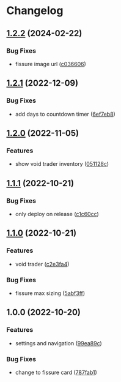 # Changelog

## [1.2.2](https://github.com/cory-evans/custom-warframe-hub/compare/v1.2.1...v1.2.2) (2024-02-22)


### Bug Fixes

* fissure image url ([c036606](https://github.com/cory-evans/custom-warframe-hub/commit/c036606f5cc2f09799707de674685ea1b2489827))

## [1.2.1](https://github.com/cory-evans/custom-warframe-hub/compare/v1.2.0...v1.2.1) (2022-12-09)


### Bug Fixes

* add days to countdown timer ([6ef7eb8](https://github.com/cory-evans/custom-warframe-hub/commit/6ef7eb8ad07729ca63b2ed4568c1fb966baf2b03))

## [1.2.0](https://github.com/cory-evans/custom-warframe-hub/compare/v1.1.1...v1.2.0) (2022-11-05)


### Features

* show void trader inventory ([051128c](https://github.com/cory-evans/custom-warframe-hub/commit/051128c9c543e16cc596c3a0e8ab22fb4f46676c))

## [1.1.1](https://github.com/cory-evans/custom-warframe-hub/compare/v1.1.0...v1.1.1) (2022-10-21)


### Bug Fixes

* only deploy on release ([c1c60cc](https://github.com/cory-evans/custom-warframe-hub/commit/c1c60ccd64ff85c4b85ec4db6214a64ccb8ab26e))

## [1.1.0](https://github.com/cory-evans/custom-warframe-hub/compare/v1.0.0...v1.1.0) (2022-10-21)


### Features

* void trader ([c2e3fa4](https://github.com/cory-evans/custom-warframe-hub/commit/c2e3fa461e7429215cbbbf170f42d5b96baae1d5))


### Bug Fixes

* fissure max sizing ([5abf3ff](https://github.com/cory-evans/custom-warframe-hub/commit/5abf3ffb5415017eb2c5bf4179367b849b83b4af))

## 1.0.0 (2022-10-20)


### Features

* settings and navigation ([99ea89c](https://github.com/cory-evans/custom-warframe-hub/commit/99ea89c96ec185ab8f6c157decc59977e78c141f))


### Bug Fixes

* change to fissure card ([787fab1](https://github.com/cory-evans/custom-warframe-hub/commit/787fab1f1b9e9a36523e8d3934564be884f9c608))
